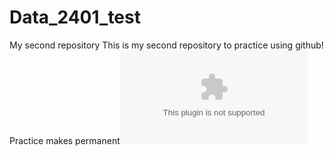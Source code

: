 # Data_2401_test
My second repository
This is my second repository to practice using github!
Practice makes permanent![Exit Ticket - Gabriel Rodriguez.zip](https://github.com/gabrielrdz90/Data_2401_test/files/7907526/Exit.Ticket.-.Gabriel.Rodriguez.zip)
